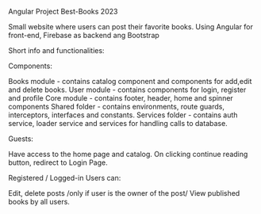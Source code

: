 Angular Project Best-Books 2023

Small website where users can post their favorite books. 
Using Angular for front-end, Firebase as backend ang Bootstrap

Short info and functionalities:

Components:

Books module - contains  catalog component and components for add,edit and delete books.
User module - contains components for login, register and profile
Core module - contains footer, header, home and spinner components
Shared folder - contains environments, route guards, interceptors, interfaces and constants.
Services folder - contains auth service, loader service and services for handling calls to database.

Guests:

Have access to the home page and catalog. On clicking continue reading button, redirect to Login Page.

Registered / Logged-in Users can:

Edit, delete posts /only if user is the owner of the post/
View published books by all users.
